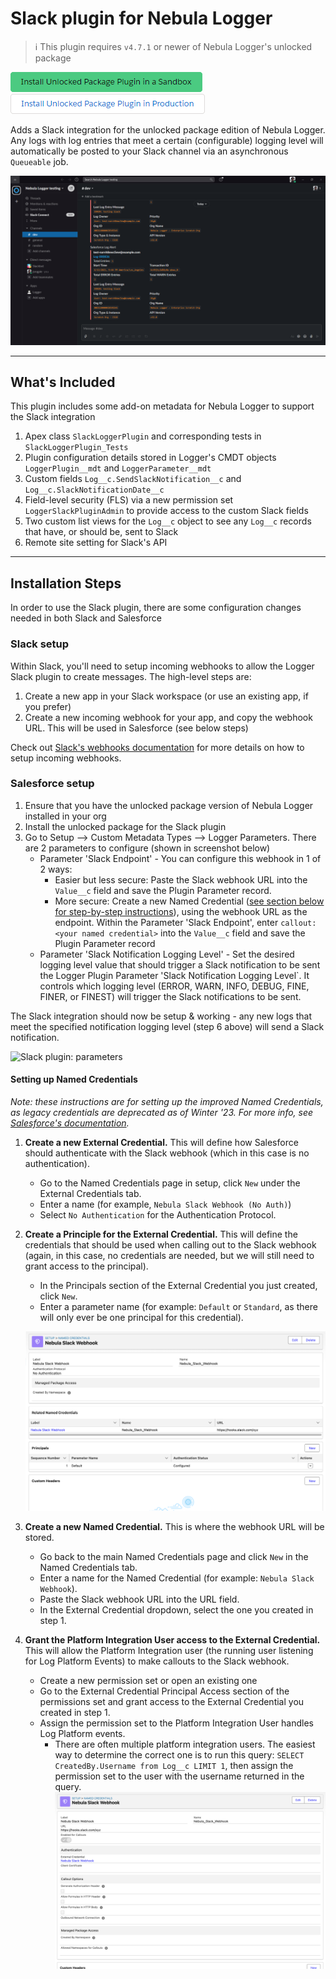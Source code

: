# Slack plugin for Nebula Logger

> :information_source: This plugin requires `v4.7.1` or newer of Nebula Logger's unlocked package

[![Install Unlocked Package Plugin in a Sandbox](../.images/btn-install-unlocked-package-plugin-sandbox.png)](https://test.salesforce.com/packaging/installPackage.apexp?p0=04t5Y0000015oTTQAY)
[![Install Unlocked Package Plugin in Production](../.images/btn-install-unlocked-package-plugin-production.png)](https://login.salesforce.com/packaging/installPackage.apexp?p0=04t5Y0000015oTTQAY)

Adds a Slack integration for the unlocked package edition of Nebula Logger. Any logs with log entries that meet a certain (configurable) logging level will automatically be posted to your Slack channel via an asynchronous `Queueable` job.

![Slack plugin: notification](./.images/slack-plugin-notification.png)

---

## What's Included

This plugin includes some add-on metadata for Nebula Logger to support the Slack integration

1. Apex class `SlackLoggerPlugin` and corresponding tests in `SlackLoggerPlugin_Tests`
2. Plugin configuration details stored in Logger's CMDT objects `LoggerPlugin__mdt` and `LoggerParameter__mdt`
3. Custom fields `Log__c.SendSlackNotification__c` and `Log__c.SlackNotificationDate__c`
4. Field-level security (FLS) via a new permission set `LoggerSlackPluginAdmin` to provide access to the custom Slack fields
5. Two custom list views for the `Log__c` object to see any `Log__c` records that have, or should be, sent to Slack
6. Remote site setting for Slack's API

---

## Installation Steps

In order to use the Slack plugin, there are some configuration changes needed in both Slack and Salesforce

### Slack setup

Within Slack, you'll need to setup incoming webhooks to allow the Logger Slack plugin to create messages. The high-level steps are:

1. Create a new app in your Slack workspace (or use an existing app, if you prefer)
2. Create a new incoming webhook for your app, and copy the webhook URL. This will be used in Salesforce (see below steps)

Check out [Slack's webhooks documentation](https://api.slack.com/messaging/webhooks) for more details on how to setup incoming webhooks.

### Salesforce setup

1. Ensure that you have the unlocked package version of Nebula Logger installed in your org
2. Install the unlocked package for the Slack plugin
3. Go to Setup --> Custom Metadata Types --> Logger Parameters. There are 2 parameters to configure (shown in screenshot below)
   - Parameter 'Slack Endpoint' - You can configure this webhook in 1 of 2 ways:
     - Easier but less secure: Paste the Slack webhook URL into the `Value__c` field and save the Plugin Parameter record.
     - More secure: Create a new Named Credential ([see section below for step-by-step instructions](#setting-up-named-credentials)), using the webhook URL as the endpoint. Within the Parameter 'Slack Endpoint', enter `callout:<your named credential>` into the `Value__c` field and save the Plugin Parameter record
   - Parameter 'Slack Notification Logging Level' - Set the desired logging level value that should trigger a Slack notification to be sent the Logger Plugin Parameter 'Slack Notification Logging Level`. It controls which logging level (ERROR, WARN, INFO, DEBUG, FINE, FINER, or FINEST) will trigger the Slack notifications to be sent.

The Slack integration should now be setup & working - any new logs that meet the specified notification logging level (step 6 above) will send a Slack notification.

![Slack plugin: parameters](./.images/slack-plugin-parameters.png)

#### Setting up Named Credentials

_Note: these instructions are for setting up the improved Named Credentials, as legacy credentials are deprecated as of Winter '23. For more info, see [Salesforce's documentation](https://help.salesforce.com/s/articleView?id=sf.named_credentials_about.htm&type=5)._

1. **Create a new External Credential.** This will define how Salesforce should authenticate with the Slack webhook (which in this case is no authentication).

   - Go to the Named Credentials page in setup, click `New` under the External Credentials tab.
   - Enter a name (for example, `Nebula Slack Webhook (No Auth)`)
   - Select `No Authentication` for the Authentication Protocol.

2. **Create a Principle for the External Credential.** This will define the credentials that should be used when calling out to the Slack webhook (again, in this case, no credentials are needed, but we will still need to grant access to the principal).

   - In the Principals section of the External Credential you just created, click `New`.
   - Enter a parameter name (for example: `Default` or `Standard`, as there will only ever be one principal for this credential).

   ![Slack plugin: external credential](./.images/slack-plugin-external-credential.png)

3. **Create a new Named Credential.** This is where the webhook URL will be stored.

   - Go back to the main Named Credentials page and click `New` in the Named Credentials tab.
   - Enter a name for the Named Credential (for example: `Nebula Slack Webhook`).
   - Paste the Slack webhook URL into the URL field.
   - In the External Credential dropdown, select the one you created in step 1.

4. **Grant the Platform Integration User access to the External Credential.** This will allow the Platform Integration user (the running user listening for Log Platform Events) to make callouts to the Slack webhook.

   - Create a new permission set or open an existing one
   - Go to the External Credential Principal Access section of the permissions set and grant access to the External Credential you created in step 1.
   - Assign the permission set to the Platform Integration User handles Log Platform events.
     - There are often multiple platform integration users. The easiest way to determine the correct one is to run this query: `SELECT CreatedBy.Username from Log__c LIMIT 1`, then assign the permission set to the user with the username returned in the query.
       ![Slack plugin: named credential](./.images/slack-plugin-named-credential.png)
